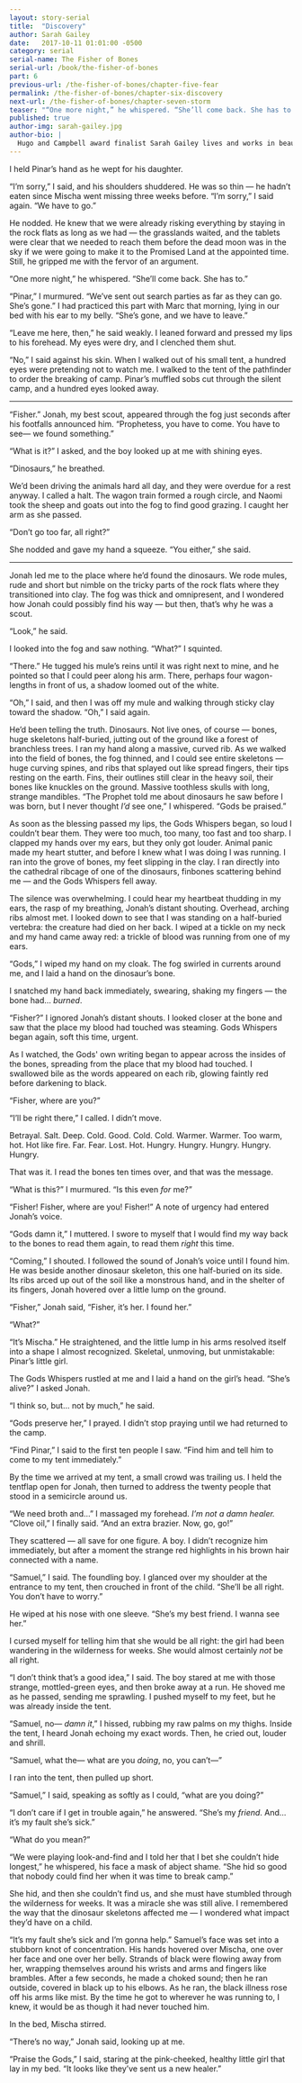 ```yaml
---
layout: story-serial
title:  "Discovery"
author: Sarah Gailey
date:   2017-10-11 01:01:00 -0500
category: serial
serial-name: The Fisher of Bones
serial-url: /book/the-fisher-of-bones
part: 6
previous-url: /the-fisher-of-bones/chapter-five-fear
permalink: /the-fisher-of-bones/chapter-six-discovery
next-url: /the-fisher-of-bones/chapter-seven-storm
teaser: "“One more night,” he whispered. “She’ll come back. She has to.”"
published: true
author-img: sarah-gailey.jpg
author-bio: |
  Hugo and Campbell award finalist Sarah Gailey lives and works in beautiful Portland, Oregon. Their nonfiction has been published by _Mashable_ and the _Boston Globe_, and their fiction has been published internationally. They are a regular contributor for _Tor.com_ and _Barnes & Noble_. You can find links to their work at [www.sarahgailey.com](http://www.sarahgailey.com). They tweet [@gaileyfrey](http://twitter.com/gaileyfrey).
---
```


I held Pinar’s hand as he wept for his daughter.

“I’m sorry,” I said, and his shoulders shuddered. He was so thin — he hadn’t eaten since Mischa went missing three weeks before. “I’m sorry,” I said again. “We have to go.”

He nodded. He knew that we were already risking everything by staying in the rock flats as long as we had — the grasslands waited, and the tablets were clear that we needed to reach them before the dead moon was in the sky if we were going to make it to the Promised Land at the appointed time. Still, he gripped me with the fervor of an argument.

“One more night,” he whispered. “She’ll come back. She has to.”

“Pinar,” I murmured. “We’ve sent out search parties as far as they can go. She’s gone.” I had practiced this part with Marc that morning, lying in our bed with his ear to my belly. “She’s gone, and we have to leave.”

“Leave me here, then,” he said weakly. I leaned forward and pressed my lips to his forehead. My eyes were dry, and I clenched them shut.

“No,” I said against his skin. When I walked out of his small tent, a hundred eyes were pretending not to watch me. I walked to the tent of the pathfinder to order the breaking of camp. Pinar’s muffled sobs cut through the silent camp, and a hundred eyes looked away.

----

“Fisher.” Jonah, my best scout, appeared through the fog just seconds after his footfalls announced him. “Prophetess, you have to come. You have to see— we found something.”

“What is it?” I asked, and the boy looked up at me with shining eyes.

“Dinosaurs,” he breathed.

We’d been driving the animals hard all day, and they were overdue for a rest anyway. I called a halt. The wagon train formed a rough circle, and Naomi took the sheep and goats out into the fog to find good grazing. I caught her arm as she passed.

“Don’t go too far, all right?”

She nodded and gave my hand a squeeze. “You either,” she said.

----

Jonah led me to the place where he’d found the dinosaurs. We rode mules, rude and short but nimble on the tricky parts of the rock flats where they transitioned into clay. The fog was thick and omnipresent, and I wondered how Jonah could possibly find his way — but then, that’s why he was a scout.

“Look,” he said.

I looked into the fog and saw nothing. “What?” I squinted.

“There.” He tugged his mule’s reins until it was right next to mine, and he pointed so that I could peer along his arm. There, perhaps four wagon-lengths in front of us, a shadow loomed out of the white.

“Oh,” I said, and then I was off my mule and walking through sticky clay toward the shadow. “Oh,” I said again.

He’d been telling the truth. Dinosaurs. Not live ones, of course — bones, huge skeletons half-buried, jutting out of the ground like a forest of branchless trees. I ran my hand along a massive, curved rib. As we walked into the field of bones, the fog thinned, and I could see entire skeletons — huge curving spines, and ribs that splayed out like spread fingers, their tips resting on the earth. Fins, their outlines still clear in the heavy soil, their bones like knuckles on the ground. Massive toothless skulls with long, strange mandibles. “The Prophet told me about dinosaurs he saw before I was born, but I never thought *I’d* see one,” I whispered. “Gods be praised.”

As soon as the blessing passed my lips, the Gods Whispers began, so loud I couldn’t bear them. They were too much, too many, too fast and too sharp. I clapped my hands over my ears, but they only got louder. Animal panic made my heart stutter, and before I knew what I was doing I was running. I ran into the grove of bones, my feet slipping in the clay. I ran directly into the cathedral ribcage of one of the dinosaurs, finbones scattering behind me — and the Gods Whispers fell away.

The silence was overwhelming. I could hear my heartbeat thudding in my ears, the rasp of my breathing, Jonah’s distant shouting. Overhead, arching ribs almost met. I looked down to see that I was standing on a half-buried vertebra: the creature had died on her back. I wiped at a tickle on my neck and my hand came away red: a trickle of blood was running from one of my ears.

“Gods,” I wiped my hand on my cloak. The fog swirled in currents around me, and I laid a hand on the dinosaur’s bone.

I snatched my hand back immediately, swearing, shaking my fingers — the bone had… *burned*.

“Fisher?” I ignored Jonah’s distant shouts. I looked closer at the bone and saw that the place my blood had touched was steaming. Gods Whispers began again, soft this time, urgent.

As I watched, the Gods' own writing began to appear across the insides of the bones, spreading from the place that my blood had touched. I swallowed bile as the words appeared on each rib, glowing faintly red before darkening to black.

“Fisher, where are you?”

“I’ll be right there,” I called. I didn’t move.

Betrayal. Salt. Deep. Cold. Good. Cold. Cold. Warmer. Warmer. Too warm, hot. Hot like fire. Far. Fear. Lost. Hot. Hungry. Hungry. Hungry. Hungry. Hungry.

That was it. I read the bones ten times over, and that was the message.

“What is this?” I murmured. “Is this even *for* me?”

“Fisher! Fisher, where are you! Fisher!” A note of urgency had entered Jonah’s voice.

“Gods damn it,” I muttered. I swore to myself that I would find my way back to the bones to read them again, to read them *right* this time.

“Coming,” I shouted. I followed the sound of Jonah’s voice until I found him. He was beside another dinosaur skeleton, this one half-buried on its side. Its ribs arced up out of the soil like a monstrous hand, and in the shelter of its fingers, Jonah hovered over a little lump on the ground.

“Fisher,” Jonah said, “Fisher, it’s her. I found her.”

“What?”

“It’s Mischa.” He straightened, and the little lump in his arms resolved itself into a shape I almost recognized. Skeletal, unmoving, but unmistakable: Pinar’s little girl.

The Gods Whispers rustled at me and I laid a hand on the girl’s head. “She’s alive?” I asked Jonah.

“I think so, but… not by much,” he said.

“Gods preserve her,” I prayed. I didn’t stop praying until we had returned to the camp.

“Find Pinar,” I said to the first ten people I saw. “Find him and tell him to come to my tent immediately.”

By the time we arrived at my tent, a small crowd was trailing us. I held the tentflap open for Jonah, then turned to address the twenty people that stood in a semicircle around us.

“We need broth and…” I massaged my forehead. *I’m not a damn healer.* “Clove oil,” I finally said. “And an extra brazier. Now, go, go!”

They scattered — all save for one figure. A boy. I didn’t recognize him immediately, but after a moment the strange red highlights in his brown hair connected with a name.

“Samuel,” I said. The foundling boy. I glanced over my shoulder at the entrance to my tent, then crouched in front of the child. “She’ll be all right. You don’t have to worry.”

He wiped at his nose with one sleeve. “She’s my best friend. I wanna see her.”

I cursed myself for telling him that she would be all right: the girl had been wandering in the wilderness for weeks. She would almost certainly *not* be all right.

“I don’t think that’s a good idea,” I said. The boy stared at me with those strange, mottled-green eyes, and then broke away at a run. He shoved me as he passed, sending me sprawling. I pushed myself to my feet, but he was already inside the tent.

“Samuel, no— *damn it*,” I hissed, rubbing my raw palms on my thighs. Inside the tent, I heard Jonah echoing my exact words. Then, he cried out, louder and shrill.

“Samuel, what the— what are you *doing*, no, you can’t—”

I ran into the tent, then pulled up short.

“Samuel,” I said, speaking as softly as I could, “what are you doing?”

“I don’t care if I get in trouble again,” he answered. “She’s my *friend*. And… it’s my fault she’s sick.”

“What do you mean?”

“We were playing look-and-find and I told her that I bet she couldn’t hide longest,” he whispered, his face a mask of abject shame. “She hid so good that nobody could find her when it was time to break camp.”

She hid, and then she couldn’t find us, and she must have stumbled through the wilderness for weeks. It was a miracle she was still alive. I remembered the way that the dinosaur skeletons affected me — I wondered what impact they’d have on a child.

“It’s my fault she’s sick and I’m gonna help.” Samuel’s face was set into a stubborn knot of concentration. His hands hovered over Mischa, one over her face and one over her belly. Strands of black were flowing away from her, wrapping themselves around his wrists and arms and fingers like brambles. After a few seconds, he made a choked sound; then he ran outside, covered in black up to his elbows. As he ran, the black illness rose off his arms like mist. By the time he got to wherever he was running to, I knew, it would be as though it had never touched him.

In the bed, Mischa stirred.

“There’s no way,” Jonah said, looking up at me.

“Praise the Gods,” I said, staring at the pink-cheeked, healthy little girl that lay in my bed. “It looks like they’ve sent us a new healer.”
